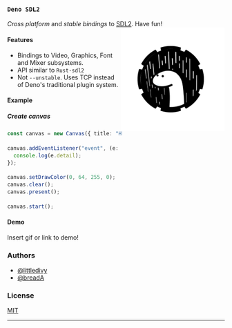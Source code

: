 ### `Deno SDL2`

_Cross platform_ and _stable bindings_ to [SDL2](https://www.libsdl.org/index.php).
Have fun!
<img align="right" src=deno_sdl2(1).png height="240px">

#### Features

- Bindings to Video, Graphics, Font and Mixer subsystems.
- API similar to `Rust-sdl2`
- Not `--unstable`. Uses TCP instead of Deno's traditional plugin system.

#### Example

##### Create canvas
```typescript
const canvas = new Canvas({ title: "Hello, Deno!", width: 800, height: 400 });

canvas.addEventListener("event", (e: WindowEvent) => {
  console.log(e.detail);
});

canvas.setDrawColor(0, 64, 255, 0);
canvas.clear();
canvas.present();

canvas.start();
```


#### Demo

Insert gif or link to demo!
    
### Authors

- [@littledivy](https://www.github.com/littledivy)
- [@breadA](https://www.github.com/dhairy-online)
  
### License
[MIT](https://opensource.org/licenses/MIT)

---

  

